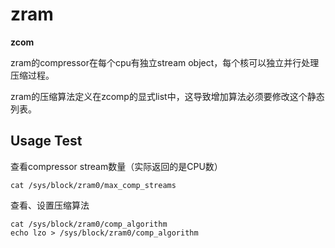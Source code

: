 # zram


**zcom**

zram的compressor在每个cpu有独立stream object，每个核可以独立并行处理压缩过程。

zram的压缩算法定义在zcomp的显式list中，这导致增加算法必须要修改这个静态列表。

## Usage Test


查看compressor stream数量（实际返回的是CPU数）
```
cat /sys/block/zram0/max_comp_streams
```

查看、设置压缩算法

```
cat /sys/block/zram0/comp_algorithm
echo lzo > /sys/block/zram0/comp_algorithm
```


